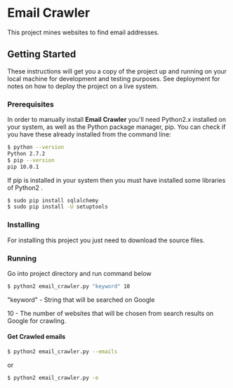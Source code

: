 # Email Crawler
This project mines websites to find email addresses.

## Getting Started
These instructions will get you a copy of the project up and running on your local machine for development and testing purposes. See deployment for notes on how to deploy the project on a live system.

### Prerequisites
In order to manually install __Email Crawler__ you'll need Python2.x installed on your system, as well as the Python package manager, pip. You can check if you have these already installed from the command line:
```bash
$ python --version
Python 2.7.2
$ pip --version
pip 10.0.1
```

If pip is installed in your system then you must have installed some libraries of Python2 .
```bash
$ sudo pip install sqlalchemy
$ sudo pip install -U setuptools
```

### Installing
For installing this project you just need to download the source files.

### Running
Go into project directory and run command below

```bash
$ python2 email_crawler.py "keyword" 10
```
"keyword" - String that will be searched on Google

10 - The number of websites that will be chosen from search results on Google for crawling.

#### Get Crawled emails
```bash
$ python2 email_crawler.py --emails
```
or
```bash
$ python2 email_crawler.py -e
```
